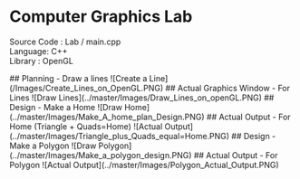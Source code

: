 # Computer Graphics Lab
 <p>Source Code : Lab / main.cpp<br>
 	Language: C++<br>
	Library : OpenGL<br>
	</p>
## Planning - Draw a lines
![Create a Line](/Images/Create_Lines_on_OpenGL.PNG)
## Actual Graphics Window - For Lines
![Draw Lines](../master/Images/Draw_Lines_on_openGL.PNG)
## Design - Make a Home 
![Draw Home](../master/Images/Make_A_home_plan_Design.PNG)
## Actual Output - For Home (Triangle + Quads=Home)
![Actual Output](../master/Images/Triangle_plus_Quads_equal=Home.PNG)
## Design - Make a Polygon
![Draw Polygon](../master/Images/Make_a_polygon_design.PNG)
## Actual Output - For Polygon
![Actual Output](../master/Images/Polygon_Actual_Output.PNG)
